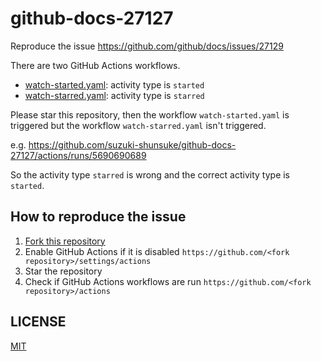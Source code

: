 # github-docs-27127

Reproduce the issue https://github.com/github/docs/issues/27129

There are two GitHub Actions workflows.

- [watch-started.yaml](.github/workflows/watch-started.yaml): activity type is `started`
- [watch-starred.yaml](.github/workflows/watch-starred.yaml): activity type is `starred`

Please star this repository, then the workflow `watch-started.yaml` is triggered but the workflow `watch-starred.yaml` isn't triggered.

e.g. https://github.com/suzuki-shunsuke/github-docs-27127/actions/runs/5690690689

So the activity type `starred` is wrong and the correct activity type is `started`.

## How to reproduce the issue

1. [Fork this repository](https://github.com/suzuki-shunsuke/github-docs-27127/fork)
1. Enable GitHub Actions if it is disabled `https://github.com/<fork repository>/settings/actions`
1. Star the repository
1. Check if GitHub Actions workflows are run `https://github.com/<fork repository>/actions`

## LICENSE

[MIT](LICENSE)
